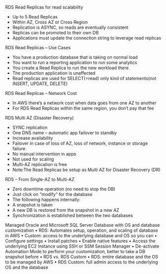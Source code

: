 RDS Read Replicas for read scalability

- Up to 5 Read Replicas
- Within AZ, Cross AZ or Cross Region
- Replication is ASYNC, so reads are eventually consistent
- Replicas can be promoted to their own DB
- Applications must update the connection string to leverage read replicas

RDS Read Replicas – Use Cases
- You have a production database that is taking on normal load
- You want to run a reporting application to run some analytics
- You create a Read Replica to run the new workload there
- The production application is unaffected
- Read replicas are used for SELECT(=read) only kind of statements(not INSERT, UPDATE, DELETE)

RDS Read Replicas – Network Cost
- In AWS there’s a network cost when data goes from one AZ to another
- For RDS Read Replicas within the same region, you don’t pay that fee

RDS Multi AZ (Disaster Recovery)
- SYNC replication
- One DNS name – automatic app
failover to standby
- Increase availability
- Failover in case of loss of AZ, loss of
network, instance or storage failure
- No manual intervention in apps
- Not used for scaling
- Multi-AZ replication is free
- Note:The Read Replicas be setup as
Multi AZ for Disaster Recovery (DR)

RDS – From Single-AZ to Multi-AZ
- Zero downtime operation (no
need to stop the DB)
- Just click on “modify” for the
database
- The following happens internally:
- A snapshot is taken
- A new DB is restored from the
snapshot in a new AZ
- Synchronization is established
between the two databases

Managed Oracle and Microsoft SQL Server Database with OS and
database customization
• RDS: Automates setup, operation, and scaling of database in AWS
• Custom: access to the underlying database and OS so you can
• Configure settings
• Install patches
• Enable native features
• Access the underlying EC2 Instance using SSH or SSM Session Manager
• De-activate Automation Mode to perform your customization, better to take a DB snapshot before
• RDS vs. RDS Custom
• RDS: entire database and the OS to be managed by AWS
• RDS Custom: full admin access to the underlying OS and the database